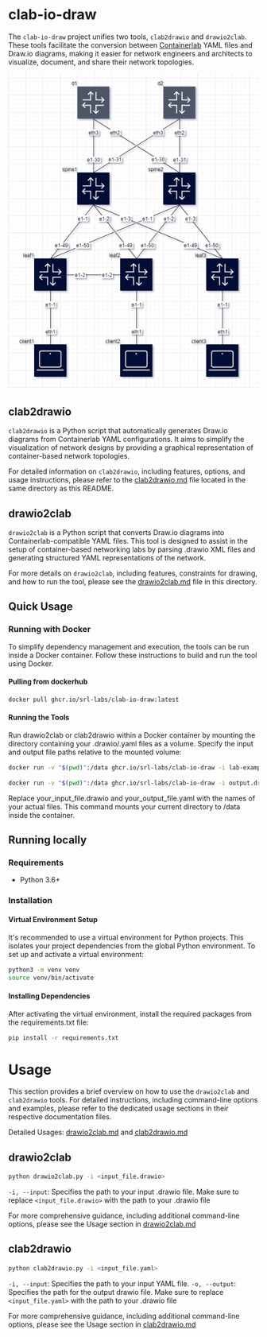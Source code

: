 # clab-io-draw

The `clab-io-draw` project unifies two tools, `clab2drawio` and `drawio2clab`. These tools facilitate the conversion between [Containerlab](https://github.com/srl-labs/containerlab) YAML files and Draw.io diagrams, making it easier for network engineers and architects to visualize, document, and share their network topologies.

![Drawio Example](docs/img/drawio1.png)

## clab2drawio

`clab2drawio` is a Python script that automatically generates Draw.io diagrams from Containerlab YAML configurations. It aims to simplify the visualization of network designs by providing a graphical representation of container-based network topologies.

For detailed information on `clab2drawio`, including features, options, and usage instructions, please refer to the [clab2drawio.md](docs/clab2drawio.md) file located in the same directory as this README.

## drawio2clab

`drawio2clab` is a Python script that converts Draw.io diagrams into Containerlab-compatible YAML files. This tool is designed to assist in the setup of container-based networking labs by parsing .drawio XML files and generating structured YAML representations of the network.

For more details on `drawio2clab`, including features, constraints for drawing, and how to run the tool, please see the [drawio2clab.md](docs/drawio2clab.md) file in this directory.

## Quick Usage

### Running with Docker

To simplify dependency management and execution, the tools can be run inside a Docker container. Follow these instructions to build and run the tool using Docker.

#### Pulling from dockerhub

```bash
docker pull ghcr.io/srl-labs/clab-io-draw:latest
```

#### Running the Tools

Run drawio2clab or clab2drawio within a Docker container by mounting the directory containing your .drawio/.yaml files as a volume. Specify the input and output file paths relative to the mounted volume:

```bash
docker run -v "$(pwd)":/data ghcr.io/srl-labs/clab-io-draw -i lab-examples/clos03/cfg-clos.clab.yml
```

```bash
docker run -v "$(pwd)":/data ghcr.io/srl-labs/clab-io-draw -i output.drawio
```

Replace your_input_file.drawio and your_output_file.yaml with the names of your actual files. This command mounts your current directory to /data inside the container.

## Running locally

### Requirements

- Python 3.6+

### Installation

#### Virtual Environment Setup

It's recommended to use a virtual environment for Python projects. This isolates your project dependencies from the global Python environment. To set up and activate a virtual environment:

```bash
python3 -m venv venv
source venv/bin/activate  
```

#### Installing Dependencies

After activating the virtual environment, install the required packages from the requirements.txt file:

```bash
pip install -r requirements.txt
```

# Usage

This section provides a brief overview on how to use the `drawio2clab` and `clab2drawio` tools. For detailed instructions, including command-line options and examples, please refer to the dedicated usage sections in their respective documentation files.

Detailed Usages: [drawio2clab.md](docs/drawio2clab.md#usage) and [clab2drawio.md](docs/drawio2clab.md#usage)

## drawio2clab

```bash
python drawio2clab.py -i <input_file.drawio>
```

`-i, --input`: Specifies the path to your input .drawio file.
Make sure to replace `<input_file.drawio>` with the path to your .drawio file

For more comprehensive guidance, including additional command-line options, please see the Usage section in [drawio2clab.md](docs/drawio2clab.md#usage)

## clab2drawio

```bash
python clab2drawio.py -i <input_file.yaml>
```

`-i, --input`: Specifies the path to your input YAML file.
`-o, --output`: Specifies the path for the output drawio file.
Make sure to replace `<input_file.yaml>` with the path to your .drawio file 

For more comprehensive guidance, including additional command-line options, please see the Usage section in [clab2drawio.md](docs/clab2drawio.md#usage)
